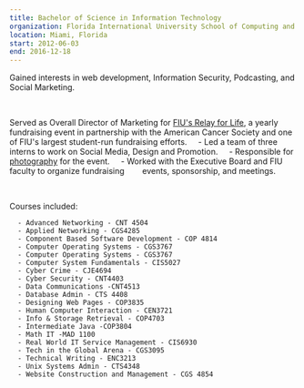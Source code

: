```yaml
---
title: Bachelor of Science in Information Technology
organization: Florida International University School of Computing and Information Sciences
location: Miami, Florida
start: 2012-06-03
end: 2016-12-18
---
```

Gained interests in web development, Information Security, Podcasting, and Social Marketing.

&ensp;

Served as Overall Director of Marketing for [FIU's Relay for Life](https://secure.acsevents.org/site/STR?pg=entry&fr_id=98866), a yearly fundraising event in partnership with the American Cancer Society and one of FIU's largest student-run fundraising efforts.
&nbsp;&nbsp;&nbsp; - Led a team of three interns to work on Social Media, Design and Promotion.
&nbsp;&nbsp;&nbsp; - Responsible for [photography](https://www.facebook.com/media/set/?vanity=fiurelay&set=a.1286665411348618) for the event.
&nbsp;&nbsp;&nbsp; - Worked with the Executive Board and FIU faculty to organize fundraising &nbsp;&nbsp;&nbsp;&nbsp;&nbsp;&nbsp;&nbsp;events, sponsorship, and meetings.

&ensp;

Courses included:
  ```
    - Advanced Networking - CNT 4504
    - Applied Networking - CGS4285
    - Component Based Software Development - COP 4814
    - Computer Operating Systems - CGS3767
    - Computer Operating Systems - CGS3767
    - Computer System Fundamentals - CIS5027
    - Cyber Crime - CJE4694
    - Cyber Security - CNT4403
    - Data Communications -CNT4513
    - Database Admin - CTS 4408
    - Designing Web Pages - COP3835
    - Human Computer Interaction - CEN3721
    - Info & Storage Retrieval - COP4703
    - Intermediate Java -COP3804
    - Math IT -MAD 1100
    - Real World IT Service Management - CIS6930
    - Tech in the Global Arena - CGS3095
    - Technical Writing - ENC3213
    - Unix Systems Admin - CTS4348
    - Website Construction and Management - CGS 4854
  ```
&ensp;